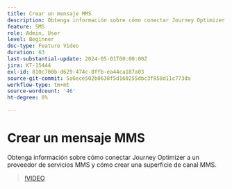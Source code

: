 ```yaml
---
title: Crear un mensaje MMS
description: Obtenga información sobre cómo conectar Journey Optimizer a un proveedor de servicios MMS y cómo crear una superficie de canal MMS.
feature: SMS
role: Admin, User
level: Beginner
doc-type: Feature Video
duration: 63
last-substantial-update: 2024-05-01T00:00:00Z
jira: KT-15444
exl-id: 810c700b-d629-474c-8ffb-ea44ca187a03
source-git-commit: 5a6ece502b0638f5d160255dbc3f858d11c773da
workflow-type: tm+mt
source-wordcount: '46'
ht-degree: 0%

---
```



# Crear un mensaje MMS

Obtenga información sobre cómo conectar Journey Optimizer a un proveedor de servicios MMS y cómo crear una superficie de canal MMS.

>[!VIDEO](https://video.tv.adobe.com/v/3428816/?learn=on)
